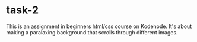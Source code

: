 # task-2
This is an assignment in beginners html/css course on Kodehode.
It's about making a paralaxing background that scrolls through different images.
